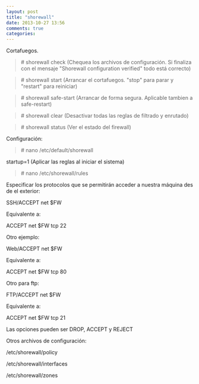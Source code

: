```yaml
---
layout: post
title: "shorewall"
date: 2013-10-27 13:56
comments: true
categories: 
---
```

Cortafuegos.

>\# shorewall check (Chequea los archivos de configuración. Si finaliza con el mensaje "Shorewall configuration verified" todo está correcto)

>\# shorewall start (Arrancar el cortafuegos. "stop" para parar y "restart" para reiniciar)

>\# shorewall safe-start (Arrancar de forma segura. Aplicable tambien a safe-restart)

>\# shorewall clear (Desactivar todas las reglas de filtrado y enrutado)

>\# shorewall status (Ver el estado del firewall)

Configuración:

>\# nano /etc/default/shorewall

startup=1 (Aplicar las reglas al iniciar el sistema)

>\# nano /etc/shorewall/rules

Especificar los protocolos que se permitirán acceder a nuestra máquina des de el exterior:

SSH/ACCEPT	net	$FW

Equivalente a:

ACCEPT		net	$FW	tcp	22

Otro ejemplo:

Web/ACCEPT	net	$FW

Equivalente a:

ACCEPT		net	$FW	tcp	80

Otro para ftp:

FTP/ACCEPT	net	$FW

Equivalente a:

ACCEPT		net	$FW	tcp	21

Las opciones pueden ser DROP, ACCEPT y REJECT

Otros archivos de configuración:

/etc/shorewall/policy

/etc/shorewall/interfaces

/etc/shorewall/zones


